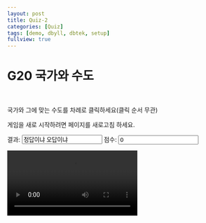 ```yaml
---
layout: post
title: Quiz-2
categories: [Quiz]
tags: [demo, dbyll, dbtek, setup]
fullview: true
---
```


<html>
<head>
    <title>퀴즈 게임(다형식 동영상)</title>
<style>
.thing {position:absolute;left: 1000px; top: 0px; border: 2px; border-style: double; background-color: white; margin: 5px; padding: 5px; }

#vid {position:absolute; visibility:hidden; z-index: 0; }

</style>
    <script type="text/javascript">
 var facts = [
   ["중국","베이징",false],
   ["인도","뉴 델리",false],
   ["유럽 연합","브뤼셀",false],
   ["미국","워싱톤, DC",false],
   ["인도네시아","자카르타",false],
   ["브라질","브라질리아",false],
   ["러시아","모스크바",false],
   ["일본","도쿄",false],
   ["멕시코","멕시코 시티",false],
   ["독일","베를린",false],
   ["터키","앙카라",false],
   ["프랑스","파리",false],
   ["영국","런던",false],
   ["이탈리아","로마",false],
   ["남아프리카","프레토리아",false],
   ["대한민국","서울",false],
   ["아르헨티나","부에노스 아이레스",false],
   ["캐나다","오타와",false],
   ["사우디 아라비아","리야드",false],
   ["호주","캔버라",false]
   ];
  
 var thingelem;
 var nq = 4;  //number of questions asked in a game
 var elementinmotion;
 var makingmove = false;
 var inbetween = 300;
 var col1 = 1000;
 var row1 = 200;
 var rowsize = 50;
 var slots = new Array(nq);
 

 
function init(){
   setupgame();
}

function setupgame() {
 var i;
 var c;
 var s;
 var mx = col1;
 var my = row1;
 var d;
 var uniqueid;
 // mark all faces as not being used.
 for (i=0;i<facts.length;i++) {
  facts[i][2] = false; 
 }
 for (i=0;i<nq;i++) {
  slots[i] = -100;
 }
 for(i=0;i<nq;i++) {
  do {c = Math.floor(Math.random()*facts.length);}
  while (facts[c][2]==true)
  facts[c][2]=true; 
  uniqueid = "c"+String(c);
  d = document.createElement('country');
     d.innerHTML = (
       "<div class='thing' id='"+uniqueid+"'>placeholder</div>");
  document.body.appendChild(d);  
  thingelem = document.getElementById(uniqueid);
  thingelem.textContent=facts[c][0];
  thingelem.style.top = String(my)+"px";
  thingelem.style.left = String(mx)+"px";
  thingelem.addEventListener('click',pickelement,false);
  uniqueid = "p"+String(c);
  d = document.createElement('cap');
     d.innerHTML = (
       "<div class='thing' id='"+uniqueid+"'>placeholder</div>");
  document.body.appendChild(d);  
  thingelem = document.getElementById(uniqueid);
  thingelem.textContent=facts[c][1];
  // put this thing in random choice from empty slots
  do {s = Math.floor(Math.random()*nq);}
  while (slots[s]>=0)
  slots[s]=c; 
  thingelem.style.top = String(row1+s*rowsize)+"px";
  thingelem.style.left = String(col1+inbetween)+"px";
  thingelem.addEventListener('click',pickelement,false);
  my +=rowsize;
 }
 document.f.score.value = "0";
 return false;
}

 function pickelement(ev) {
  var thisx;
  var thisxn;
  var sc;
  if (makingmove) {
   if (this==elementinmotion) {
    elementinmotion.style.backgroundColor = "white";
    makingmove = false;
    return;
   }
   thisx= this.style.left;
   thisx = thisx.substring(0,thisx.length-2);  //remove the px
  thisxn = Number(thisx) + 115;
   elementinmotion.style.left = String(thisxn)+"px";
   elementinmotion.style.top = this.style.top;
   makingmove = false;
   if (this.id.substring(1)==elementinmotion.id.substring(1)) {
    elementinmotion.style.backgroundColor = "gold";
    this.style.backgroundColor = "gold";
    document.f.out.value = "정답";
    sc = 1+Number(document.f.score.value);
    document.f.score.value = String(sc);
    if (sc==nq) {
    v = document.getElementById("vid");
    v.style.visibility = "visible";
    v.style.zIndex="10000";
    v.play();
       }
    }
   else {
    document.f.out.value = "오답";
    elementinmotion.style.backgroundColor = "white";
    }
  }
  else {
  makingmove = true;
  elementinmotion = this;
  elementinmotion.style.backgroundColor = "tan";
  }
 }


</script>
</head>
<body onLoad="init();"> 
<h1>G20 국가와 수도</h1><br/>

국가와 그에 맞는 수도를 차례로 클릭하세요(클릭 순서 무관)
<p>
게임을 새로 시작하려면 페이지를 새로고침 하세요.
<form name="f" >
결과: <input name="out" type="text" value="정답이냐 오답이냐"/>
점수: <input name="score" type="text" value="0"/>
</form>
</p>


<video id="vid" controls="controls"  preload="auto">
<source src="shortfireworks.mp4" type='video/mp4; codecs="avc1.42E01E, mp4a.40.2"'>
<source src="shortfireworks.theora.ogv" type='video/ogg; codecs="theora, vorbis"'>
<source src="shortfireworks.webmvp8.webm" type="video/webm; codec="vp8, vorbis"'">
이 브라우저는 video 태그를 인식하지 못 합니다.
 </video>
</body>
</html>
